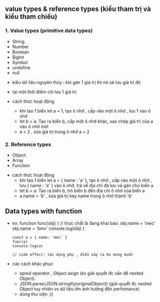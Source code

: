 ## value types & reference types (kiểu tham trị và kiểu tham chiếu)

### 1. Value types (primitive data types)
  - String
  - Number
  - Boolean
  - BigInt
  - Symbol
  - undefine
  - null

  * kiểu dữ liệu nguyên thủy : khi gán 1 giá trị thì nó sẽ lưu giá trị đó
  * tại một thời điểm chỉ lưu 1 giá trị

  * cách thức hoạt động
    - khi tạo 1 biến let a = 1, tạo ô nhớ , cấp vào một ô nhớ , lưu 1 vào ô nhớ
    - let b = a: Tạo ra biến b, cấp một ô nhớ khác, sao chép giá trị của a vào ô nhớ mới
    - a = 2 , sửa giá trị trong ô nhớ a = 2 

### 2. Reference types
  - Object
  - Array
  - Function

  * cách thức hoạt động
    - khi tạo 1 biến let a = { name : 'a' }, tạo ô nhớ , cấp vào một ô nhớ , lưu { name : 'a' } vào ô nhớ, trả về địa chỉ đã lưu và gán cho biến a
    - let b = a: Tạo ra biến b, trỏ biến b đến địa chỉ ô nhớ của biến a
    - a.name = 'b' , sửa giá trị key name trong ô nhớ thành 'b' 

## Data types with function
  * ex: function func(obj) {
          // thực chất là đang khai báo: obj.name = 'mec'
          obj.name = 'bmv'
          console.log(obj)
        }

        const a = { name: 'mec' }
        func(a)
        console.log(a)

        // side effect: tác dụng phụ , điều xảy ra ko mong muốn

  * các cách khác phục 
    + spred operator , Object.asign (ko giải quyết đc vấn đề nested Object)
    + JSON.parse(JSON.stringify(originalObject)) (giải quyết đc nested Object tuy nhiên vs dữ liệu lớn ảnh hưởng đến perfomance)
    + dùng thư viện :))